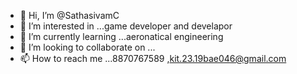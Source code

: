 - 👋 Hi, I’m @SathasivamC
- 👀 I’m interested in ...game developer and develapor
- 🌱 I’m currently learning ...aeronatical engineering
- 💞️ I’m looking to collaborate on ...
- 📫 How to reach me ...8870767589 ,kit.23.19bae046@gmail.com

<!---
SathasivamC/SathasivamC is a ✨ special ✨ repository because its `README.md` (this file) appears on your GitHub profile.
You can click the Preview link to take a look at your changes.
--->
